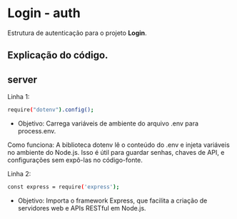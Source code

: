 # Login - auth
Estrutura de autenticação para o projeto **Login**.
## Explicação do código.

## server
Linha 1: 
```bash
require("dotenv").config();
```
- Objetivo: Carrega variáveis de ambiente do arquivo .env para process.env.

Como funciona: A biblioteca dotenv lê o conteúdo do .env e injeta variáveis no ambiente do Node.js. Isso é útil para guardar senhas, chaves de API, e configurações sem expô-las no código-fonte.

Linha 2:
```bash
const express = require('express');
```
- Objetivo: Importa o framework Express, que facilita a criação de servidores web e APIs RESTful em Node.js. 
